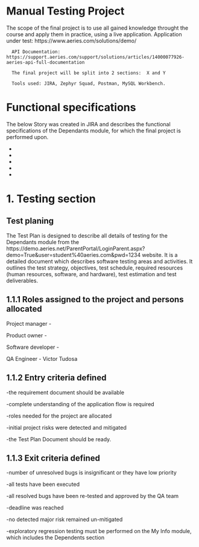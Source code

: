 <h1> Manual Testing Project </h1>

<p> The scope of the final project is to use all gained knowledge throught the course and apply them in practice, using a live application.
      Application under test: https://www.aeries.com/solutions/demo/
  
      API Documentation: https://support.aeries.com/support/solutions/articles/14000077926-aeries-api-full-documentation
  
      The final project will be split into 2 sections:  X and Y
  
      Tools used: JIRA, Zephyr Squad, Postman, MySQL Workbench.

<h1> Functional specifications </h1>

<p>   The below Story was created in JIRA and describes the functional specifications of the Dependants module, for which the final project is performed upon. </p>

-
-
-
-
-

<h1> 1. Testing section </h1>

   <h2> Test planing </h2>
<p>
    The Test Plan is designed to describe all details of testing for the Dependants module from the https://demo.aeries.net/ParentPortal/LoginParent.aspx?demo=True&user=student%40aeries.com&pwd=1234 website.
    It is a detailed document which describes software testing areas and activities. It outlines the test strategy, objectives, test schedule, required resources (human resources, software, and hardware), test estimation and test deliverables. </p>


   <h2> 1.1.1 Roles assigned to the project and persons allocated </h2>
  <p>
  Project manager - 
  
  Product owner - 
  
  Software developer - 
  
  QA Engineer - Victor Tudosa
  </p>
  
   <h2> 1.1.2 Entry criteria defined </h2>
 <p>  
  -the requirement document should be available
  
  -complete understanding of the application flow is required
  
  -roles needed for the project are allocated
  
  -initial project risks were detected and mitigated
  
  -the Test Plan Document should be ready.
  </p>
  
   <h2> 1.1.3 Exit criteria defined </h2>
 
-number of unresolved bugs is insignificant or they have low priority

-all tests have been executed

-all resolved bugs have been re-tested and approved by the QA team

-deadline was reached

-no detected major risk remained un-mitigated

-exploratory regression testing must be performed on the My Info module, which includes the Dependents section


